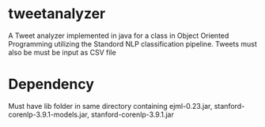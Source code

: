 # tweetanalyzer
A Tweet analyzer implemented in java for a class in Object Oriented Programming utilizing the Standord NLP classification pipeline. 
Tweets must also be must be input as CSV file

# Dependency
Must have lib folder in same directory containing ejml-0.23.jar, stanford-corenlp-3.9.1-models.jar, stanford-corenlp-3.9.1.jar
